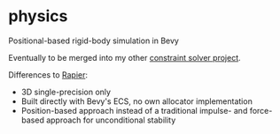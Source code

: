 # physics

Positional-based rigid-body simulation in Bevy

Eventually to be merged into my other [constraint solver project](https://github.com/jim-ec/constraint_solver).

Differences to [Rapier](https://rapier.rs/):
- 3D single-precision only
- Built directly with Bevy's ECS, no own allocator implementation
- Position-based approach instead of a traditional impulse- and force-based approach for unconditional stability
